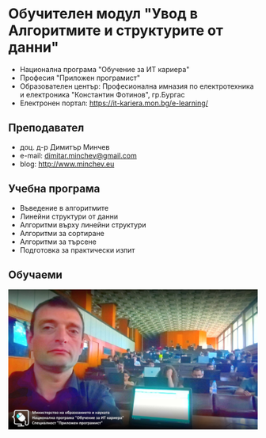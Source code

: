 # Обучителен модул "Увод в Алгоритмите и структурите от данни"
- Национална програма "Обучение за ИТ кариера"
- Професия "Приложен програмист" 
- Образователен център: Професионална имназия по електротехника и електроника "Константин Фотинов", гр.Бургас  
- Електронен портал: https://it-kariera.mon.bg/e-learning/

## Преподавател
- доц. д-р Димитър Минчев
- e-mail: dimitar.minchev@gmail.com 
- blog: http://www.minchev.eu

## Учебна програма
- Въведение в алгоритмите
- Линейни структури от данни
- Алгоритми върху линейни структури
- Алгоритми за сортиране
- Алгоритми за търсене
- Подготовка за практически изпит 

## Обучаеми
![group.jpg](group.jpg)
